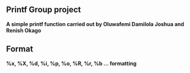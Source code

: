 ## Printf Group project

****A simple printf function carried out by Oluwafemi Damilola Joshua and Renish Okago****

## Format

****%x, %X, %d, %i, %p, %o, %R, %r, %b ... formatting****
